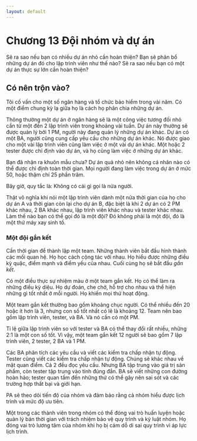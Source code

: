 ```yaml
---
layout: default
---
```


# Chương 13 Đội nhóm và dự án

Sẽ ra sao nếu bạn có nhiều dự án nhỏ cần hoàn thiện? Bạn sẽ phân bổ những dự án đó cho lập trình viên như thế nào? Sẽ ra sao nếu bạn có một dự án thực sự lớn cần hoàn thiện?

## Có nên trộn vào?

Tôi cố vấn cho một số ngân hàng và tổ chức bảo hiểm trong vài năm. Có một điểm chung kỳ lạ giữa họ là cách họ phân chia những dự án.

Thông thường một dự án ở ngân hàng sẽ là một công việc tương đối nhỏ cần từ một đến 2 lập trình viên trong khoảng vài tuần. Dự án này thường sẽ được quản lý bởi 1 PM, người này đang quản lý những dự án khác. Dự án có một BA, người cũng cung cấp yêu cầu cho những dự án khác. Nó được giao cho một vài lập trình viên cũng làm việc ở một vài dự án khác. Một hoặc 2 tester được chỉ định vào dự án, và họ cũng làm việc ở những dự án khác.

Bạn đã nhận ra khuôn mẫu chưa? Dự án quả nhỏ nên không cá nhân nào có thể được chỉ định toàn thời gian. Mọi người đang làm việc trong dự án ở mức 50, hoặc thậm chí 25 phần trăm.

Bây giờ, quy tắc là: Không có cái gì gọi là nửa người.

Thật vô nghĩa khi nói một lập trình viên dành một nửa thời gian của họ cho dự án A và thời gian còn lại cho dự án B, đặc biệt là khi 2 dự án có 2 PM khác nhau, 2 BA khác nhau, lập trình viên khác nhau và tester khác nhau. Làm thế nào bạn có thể gọi đó là một đội? Đó không phải là một đội, đó là một thứ máy xay sinh tố.

### Một đội gắn kết

Cần thời gian để thành lập một team. Những thành viên bắt đầu hình thành các mối quan hệ. Họ học cách cộng tác với nhau. Họ hiểu được những điều kỳ quặc, điểm mạnh và điểm yếu của nhau. Cuối cùng họ sẽ bắt đầu _gắn kết_.

Có một điều thực sự nhiệm màu ở một team gắn kết. Họ có thể làm ra những điều kỳ diệu. Họ dự đoán, che chở, hỗ trợ cho nhau và thể hiện những gì tốt nhất ở mỗi người. Họ khiến mọi thứ hoạt động.

Một team gắn kết thường bao gồm khoảng chục người. Có thể nhiều đến 20 hoặc ít hơn là 3, nhưng con số tốt nhất có lẽ là khoảng 12. Team nên bao gồm lập trình viên, tester, và BA. Và nó cần có một PM.

Tỉ lệ giữa lập trình viên so với tester và BA có thể thay đổi rất nhiều, những 2:1 là một con số tốt. Vì vậy, một team gắn kết 12 người sẽ bao gồm 7 lập trình viên, 2 tester, 2 BA và 1 PM.

Các BA phân tích các yêu cầu và viết các kiểm tra chấp nhận tự động. Tester cũng viết các kiểm tra chấp nhận tự động. Chúng sẽ khác nhau về mặt quan điểm. Cả 2 đều đọc yêu cầu. Nhưng BA tập trung vào giá trị sản phẩm, còn tester tập trung vào tính đúng đắn. BA sẽ viết những con đường hoàn hảo; tester quan tấm đến những thứ có thể gây nên sai sót và các trường hợp thất bại và giới hạn. 

PA sẽ theo dõi tiến độ của nhóm và đảm bảo rằng cả nhóm hiểu được lịch trình và mức độ ưu tiên. 

Một trong các thành viên trong nhóm có thể đóng vai trò huấn luyện hoặc quản lý bán thời gian với trách nhiệm bảo vệ quy trình và kỷ luật nhóm. Họ đóng vai trò lương tâm của nhóm khi họ bị cám dỗ di sai quy trình vì áp lực lịch trình.